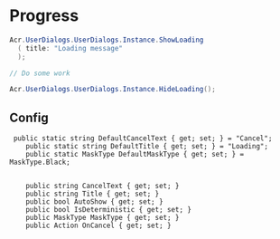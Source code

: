 ﻿# Progress

```cs
Acr.UserDialogs.UserDialogs.Instance.ShowLoading
  ( title: "Loading message"
  );

// Do some work

Acr.UserDialogs.UserDialogs.Instance.HideLoading();
```

## Config
     public static string DefaultCancelText { get; set; } = "Cancel";
        public static string DefaultTitle { get; set; } = "Loading";
        public static MaskType DefaultMaskType { get; set; } = MaskType.Black;


        public string CancelText { get; set; }
        public string Title { get; set; }
        public bool AutoShow { get; set; }
        public bool IsDeterministic { get; set; }
        public MaskType MaskType { get; set; }
        public Action OnCancel { get; set; }
